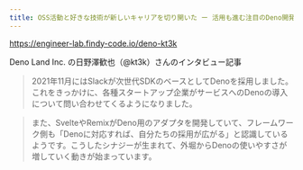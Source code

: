 ```yaml
---
title: OSS活動と好きな技術が新しいキャリアを切り開いた ー 活用も進む注目のDeno開発企業で私が働く理由 - Findy Engineer Lab - ファインディエンジニアラボ
---
```


https://engineer-lab.findy-code.io/deno-kt3k

Deno Land Inc. の日野澤歓也（@kt3k）さんのインタビュー記事

> 2021年11月にはSlackが次世代SDKのベースとしてDenoを採用しました。これをきっかけに、各種スタートアップ企業がサービスへのDenoの導入について問い合わせてくるようになりました。

> また、SvelteやRemixがDeno用のアダプタを開発していて、フレームワーク側も「Denoに対応すれば、自分たちの採用が広がる」と認識しているようです。こうしたシナジーが生まれて、外堀からDenoの使いやすさが増していく動きが始まっています。
